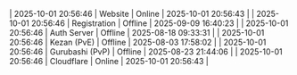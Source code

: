 | 2025-10-01 20:56:46 | Website | Online | 2025-10-01 20:56:43 |
| 2025-10-01 20:56:46 | Registration | Offline | 2025-09-09 16:40:23 |
| 2025-10-01 20:56:46 | Auth Server | Offline | 2025-08-18 09:33:31 |
| 2025-10-01 20:56:46 | Kezan (PvE) | Offline | 2025-08-03 17:58:02 |
| 2025-10-01 20:56:46 | Gurubashi (PvP) | Offline | 2025-08-23 21:44:06 |
| 2025-10-01 20:56:46 | Cloudflare | Online | 2025-10-01 20:56:43 |
